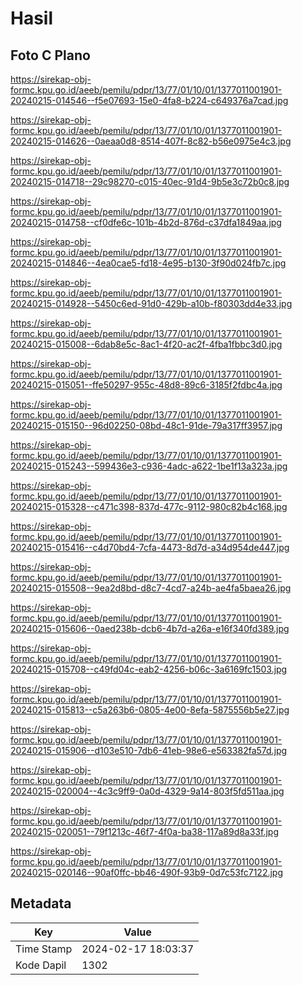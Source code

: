 # Hasil

## Foto C Plano

https://sirekap-obj-formc.kpu.go.id/aeeb/pemilu/pdpr/13/77/01/10/01/1377011001901-20240215-014546--f5e07693-15e0-4fa8-b224-c649376a7cad.jpg

https://sirekap-obj-formc.kpu.go.id/aeeb/pemilu/pdpr/13/77/01/10/01/1377011001901-20240215-014626--0aeaa0d8-8514-407f-8c82-b56e0975e4c3.jpg

https://sirekap-obj-formc.kpu.go.id/aeeb/pemilu/pdpr/13/77/01/10/01/1377011001901-20240215-014718--29c98270-c015-40ec-91d4-9b5e3c72b0c8.jpg

https://sirekap-obj-formc.kpu.go.id/aeeb/pemilu/pdpr/13/77/01/10/01/1377011001901-20240215-014758--cf0dfe6c-101b-4b2d-876d-c37dfa1849aa.jpg

https://sirekap-obj-formc.kpu.go.id/aeeb/pemilu/pdpr/13/77/01/10/01/1377011001901-20240215-014846--4ea0cae5-fd18-4e95-b130-3f90d024fb7c.jpg

https://sirekap-obj-formc.kpu.go.id/aeeb/pemilu/pdpr/13/77/01/10/01/1377011001901-20240215-014928--5450c6ed-91d0-429b-a10b-f80303dd4e33.jpg

https://sirekap-obj-formc.kpu.go.id/aeeb/pemilu/pdpr/13/77/01/10/01/1377011001901-20240215-015008--6dab8e5c-8ac1-4f20-ac2f-4fba1fbbc3d0.jpg

https://sirekap-obj-formc.kpu.go.id/aeeb/pemilu/pdpr/13/77/01/10/01/1377011001901-20240215-015051--ffe50297-955c-48d8-89c6-3185f2fdbc4a.jpg

https://sirekap-obj-formc.kpu.go.id/aeeb/pemilu/pdpr/13/77/01/10/01/1377011001901-20240215-015150--96d02250-08bd-48c1-91de-79a317ff3957.jpg

https://sirekap-obj-formc.kpu.go.id/aeeb/pemilu/pdpr/13/77/01/10/01/1377011001901-20240215-015243--599436e3-c936-4adc-a622-1be1f13a323a.jpg

https://sirekap-obj-formc.kpu.go.id/aeeb/pemilu/pdpr/13/77/01/10/01/1377011001901-20240215-015328--c471c398-837d-477c-9112-980c82b4c168.jpg

https://sirekap-obj-formc.kpu.go.id/aeeb/pemilu/pdpr/13/77/01/10/01/1377011001901-20240215-015416--c4d70bd4-7cfa-4473-8d7d-a34d954de447.jpg

https://sirekap-obj-formc.kpu.go.id/aeeb/pemilu/pdpr/13/77/01/10/01/1377011001901-20240215-015508--9ea2d8bd-d8c7-4cd7-a24b-ae4fa5baea26.jpg

https://sirekap-obj-formc.kpu.go.id/aeeb/pemilu/pdpr/13/77/01/10/01/1377011001901-20240215-015606--0aed238b-dcb6-4b7d-a26a-e16f340fd389.jpg

https://sirekap-obj-formc.kpu.go.id/aeeb/pemilu/pdpr/13/77/01/10/01/1377011001901-20240215-015708--c49fd04c-eab2-4256-b06c-3a6169fc1503.jpg

https://sirekap-obj-formc.kpu.go.id/aeeb/pemilu/pdpr/13/77/01/10/01/1377011001901-20240215-015813--c5a263b6-0805-4e00-8efa-5875556b5e27.jpg

https://sirekap-obj-formc.kpu.go.id/aeeb/pemilu/pdpr/13/77/01/10/01/1377011001901-20240215-015906--d103e510-7db6-41eb-98e6-e563382fa57d.jpg

https://sirekap-obj-formc.kpu.go.id/aeeb/pemilu/pdpr/13/77/01/10/01/1377011001901-20240215-020004--4c3c9ff9-0a0d-4329-9a14-803f5fd511aa.jpg

https://sirekap-obj-formc.kpu.go.id/aeeb/pemilu/pdpr/13/77/01/10/01/1377011001901-20240215-020051--79f1213c-46f7-4f0a-ba38-117a89d8a33f.jpg

https://sirekap-obj-formc.kpu.go.id/aeeb/pemilu/pdpr/13/77/01/10/01/1377011001901-20240215-020146--90af0ffc-bb46-490f-93b9-0d7c53fc7122.jpg


## Metadata

| Key        | Value               |
| ---------- | ------------------- |
| Time Stamp | 2024-02-17 18:03:37 |
| Kode Dapil | 1302                |



